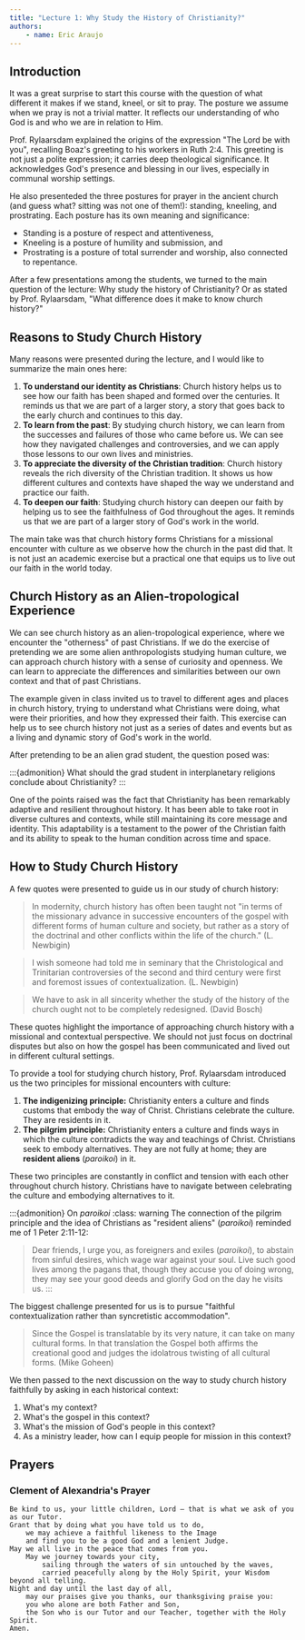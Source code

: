 ```yaml
---
title: "Lecture 1: Why Study the History of Christianity?"
authors:
    - name: Eric Araujo
---
```


## Introduction

It was a great surprise to start this course with the question of what different it makes if we stand, kneel, or sit to pray. The posture we assume when we pray is not a trivial matter. It reflects our understanding of who God is and who we are in relation to Him.

Prof. Rylaarsdam explained the origins of the expression "The Lord be with you", recalling Boaz's greeting to his workers in Ruth 2:4. This greeting is not just a polite expression; it carries deep theological significance. It acknowledges God's presence and blessing in our lives, especially in communal worship settings.

He also presenteded the three postures for prayer in the ancient church (and guess what? sitting was not one of them!): standing, kneeling, and prostrating. Each posture has its own meaning and significance:

- Standing is a posture of respect and attentiveness,
- Kneeling is a posture of humility and submission, and
- Prostrating is a posture of total surrender and worship, also connected to repentance.

After a few presentations among the students, we turned to the main question of the lecture: Why study the history of Christianity? Or as stated by Prof. Rylaarsdam, "What difference does it make to know church history?"

## Reasons to Study Church History

Many reasons were presented during the lecture, and I would like to summarize the main ones here:

1. **To understand our identity as Christians**: Church history helps us to see how our faith has been shaped and formed over the centuries. It reminds us that we are part of a larger story, a story that goes back to the early church and continues to this day.
2. **To learn from the past**: By studying church history, we can learn from the successes and failures of those who came before us. We can see how they navigated challenges and controversies, and we can apply those lessons to our own lives and ministries.
3. **To appreciate the diversity of the Christian tradition**: Church history reveals the rich diversity of the Christian tradition. It shows us how different cultures and contexts have shaped the way we understand and practice our faith.
4. **To deepen our faith**: Studying church history can deepen our faith by helping us to see the faithfulness of God throughout the ages. It reminds us that we are part of a larger story of God's work in the world.

The main take was that church history forms Christians for a missional encounter with culture as we observe how the church in the past did that. It is not just an academic exercise but a practical one that equips us to live out our faith in the world today.

## Church History as an Alien-tropological Experience

We can see church history as an alien-tropological experience, where we encounter the "otherness" of past Christians. If we do the exercise of pretending we are some alien anthropologists studying human culture, we can approach church history with a sense of curiosity and openness. We can learn to appreciate the differences and similarities between our own context and that of past Christians.

The example given in class invited us to travel to different ages and places in church history, trying to understand what Christians were doing, what were their priorities, and how they expressed their faith. This exercise can help us to see church history not just as a series of dates and events but as a living and dynamic story of God's work in the world.

After pretending to be an alien grad student, the question posed was:

:::{admonition}
What should the grad student in interplanetary religions conclude about Christianity? 
:::

One of the points raised was the fact that Christianity has been remarkably adaptive and resilient throughout history. It has been able to take root in diverse cultures and contexts, while still maintaining its core message and identity. This adaptability is a testament to the power of the Christian faith and its ability to speak to the human condition across time and space.

## How to Study Church History

A few quotes were presented to guide us in our study of church history:

> In modernity, church history has often been taught not "in terms of the missionary advance in successive encounters of the gospel with different forms of human culture and society, but rather as a story of the doctrinal and other conflicts within the life of the church." (L. Newbigin)

> I wish someone had told me in seminary that the Christological and Trinitarian controversies of the second and third century were first and foremost issues of contextualization. (L. Newbigin)

> We have to ask in all sincerity whether the study of the history of the church ought not to be completely redesigned. (David Bosch)

These quotes highlight the importance of approaching church history with a missional and contextual perspective. We should not just focus on doctrinal disputes but also on how the gospel has been communicated and lived out in different cultural settings.

To provide a tool for studying church history, Prof. Rylaarsdam introduced us the two principles for missional encounters with culture:

1. **The indigenizing principle:** Christianity enters a culture and finds customs that embody the way of Christ. Christians celebrate the culture. They are residents in it.
2. **The pilgrim principle:** Christianity enters a culture and finds ways in which the culture contradicts the way and teachings of Christ. Christians seek to embody alternatives. They are not fully at home; they are **resident aliens** (*paroikoi*) in it.

These two principles are constantly in conflict and tension with each other throughout church history. Christians have to navigate between celebrating the culture and embodying alternatives to it.

:::{admonition} On *paroikoi*
:class: warning
The connection of the pilgrim principle and the idea of Christians as "resident aliens" (*paroikoi*) reminded me of 1 Peter 2:11-12:

> Dear friends, I urge you, as foreigners and exiles (*paroikoi*), to abstain from sinful desires, which wage war against your soul. Live such good lives among the pagans that, though they accuse you of doing wrong, they may see your good deeds and glorify God on the day he visits us.
:::

The biggest challenge presented for us is to pursue "faithful contextualization rather than syncretistic accommodation".

> Since the Gospel is translatable by its very nature, it can take on many cultural forms. In that translation the Gospel both affirms the creational good and judges the idolatrous twisting of all cultural forms. (Mike Goheen)

We then passed to the next discussion on the way to study church history faithfully by asking in each historical context:

1. What's my context?
2. What's the gospel in this context?
3. What's the mission of God's people in this context?
4. As a ministry leader, how can I equip people for mission in this context?
## Prayers

### Clement of Alexandria's Prayer

```
Be kind to us, your little children, Lord – that is what we ask of you as our Tutor.  
Grant that by doing what you have told us to do, 
    we may achieve a faithful likeness to the Image 
    and find you to be a good God and a lenient Judge.
May we all live in the peace that comes from you.
    May we journey towards your city, 
        sailing through the waters of sin untouched by the waves, 
        carried peacefully along by the Holy Spirit, your Wisdom beyond all telling.  
Night and day until the last day of all, 
    may our praises give you thanks, our thanksgiving praise you:  
    you who alone are both Father and Son, 
    the Son who is our Tutor and our Teacher, together with the Holy Spirit.  
Amen.
```

